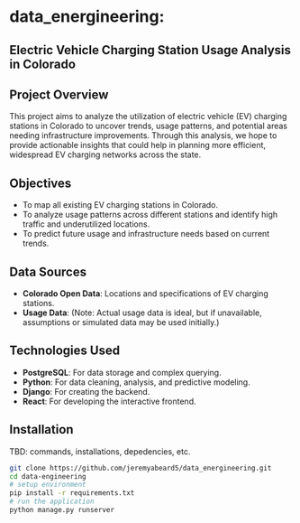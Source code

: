 # data_energineering: 
## Electric Vehicle Charging Station Usage Analysis in Colorado

## Project Overview
This project aims to analyze the utilization of electric vehicle (EV) charging stations in Colorado to uncover trends, usage patterns, and potential areas needing infrastructure improvements. Through this analysis, we hope to provide actionable insights that could help in planning more efficient, widespread EV charging networks across the state.

## Objectives
- To map all existing EV charging stations in Colorado.
- To analyze usage patterns across different stations and identify high traffic and underutilized locations.
- To predict future usage and infrastructure needs based on current trends.

## Data Sources
- **Colorado Open Data**: Locations and specifications of EV charging stations.
- **Usage Data**: (Note: Actual usage data is ideal, but if unavailable, assumptions or simulated data may be used initially.)

## Technologies Used
- **PostgreSQL**: For data storage and complex querying.
- **Python**: For data cleaning, analysis, and predictive modeling.
- **Django**: For creating the backend.
- **React**: For developing the interactive frontend.

## Installation
TBD: commands, installations, depedencies, etc.

```bash
git clone https://github.com/jeremyabeard5/data_energineering.git
cd data-engineering
# setup environment
pip install -r requirements.txt
# run the application
python manage.py runserver